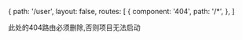 {
    path: '/user',
    layout: false,
    routes: [
  {
    component: '404',
    path: '/*',
  },
    ]

  此处的404路由必须删除,否则项目无法启动
